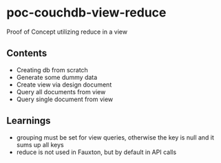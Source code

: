 poc-couchdb-view-reduce
===

Proof of Concept utilizing reduce in a view

## Contents

- Creating db from scratch
- Generate some dummy data
- Create view via design document
- Query all documents from view
- Query single document from view


## Learnings

- grouping must be set for view queries, otherwise the key is null and it sums up all keys
- reduce is not used in Fauxton, but by default in API calls

